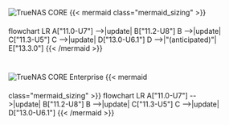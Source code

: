 &NewLine;

<style>
/* Custom CSS to override Mermaid background color */
#core-upgrade-paths .mermaid {
    background-color: inherit;
}
</style>
<div class="section-box" id="core-upgrade-paths" style="padding: 0 40px 40px 40px; margin-bottom: 20px;">
    <div class="upgrade-paths-container">
      <img src="/images/truenas-core-logo.png" style="box-shadow: none; max-width: 225px; padding-bottom: 20px; padding-top: 40px;" title="TrueNAS CORE" alt="TrueNAS CORE">
      {{< mermaid class="mermaid_sizing" >}}
      flowchart LR
      A["11.0-U7"] -->|update| B["11.2-U8"]
      B -->|update| C["11.3-U5"]
      C -->|update| D["13.0-U6.1"]
      D -->|"(anticipated)"| E["13.3.0"]
      {{< /mermaid >}}
    </div>
    <div class="upgrade-paths-container">
      <img src="/images/tn-enterprise-logo.png" style="box-shadow: none; max-width: 225px; padding-bottom: 20px; padding-top: 40px;" title="TrueNAS CORE Enterprise" alt="TrueNAS CORE Enterprise">
      {{< mermaid class="mermaid_sizing" >}}
      flowchart LR
      A["11.0-U7"] -->|update| B["11.2-U8"]
      B -->|update| C["11.3-U5"]
      C -->|update| D["13.0-U6.1"]
      {{< /mermaid >}}
    </div>
</div>
